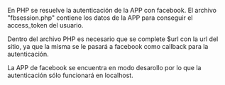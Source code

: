 En PHP se resuelve la autenticación de la APP con facebook.
El archivo "fbsession.php" contiene los datos de la APP para conseguir el access_token del usuario.

Dentro del archivo PHP es necesario que se complete $url con la url del sitio, ya que la misma se le pasará
a facebook como callback para la autenticación.

La APP de facebook se encuentra en modo desarollo por lo que la autenticación sólo funcionará en localhost.
 